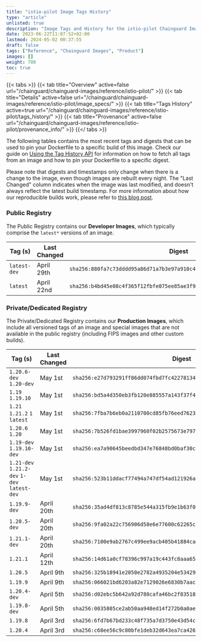 ```yaml
---
title: "istio-pilot Image Tags History"
type: "article"
unlisted: true
description: "Image Tags and History for the istio-pilot Chainguard Image"
date: 2023-06-22T11:07:52+02:00
lastmod: 2024-05-02 00:37:55
draft: false
tags: ["Reference", "Chainguard Images", "Product"]
images: []
weight: 700
toc: true
---
```


{{< tabs >}}
{{< tab title="Overview" active=false url="/chainguard/chainguard-images/reference/istio-pilot/" >}}
{{< tab title="Details" active=false url="/chainguard/chainguard-images/reference/istio-pilot/image_specs/" >}}
{{< tab title="Tags History" active=true url="/chainguard/chainguard-images/reference/istio-pilot/tags_history/" >}}
{{< tab title="Provenance" active=false url="/chainguard/chainguard-images/reference/istio-pilot/provenance_info/" >}}
{{</ tabs >}}

The following tables contains the most recent tags and digests that can be used to pin your Dockerfile to a specific build of this image. Check our guide on [Using the Tag History API](/chainguard/chainguard-images/using-the-tag-history-api/) for information on how to fetch all tags from an image and how to pin your Dockerfile to a specific digest.

Please note that digests and timestamps only change when there is a change to the image, even though images are rebuilt every night. The "Last Changed" column indicates when the image was last modified, and doesn't always reflect the latest build timestamp. For more information about how our reproducible builds work, please refer to [this blog post](https://www.chainguard.dev/unchained/reproducing-chainguards-reproducible-image-builds).

### Public Registry
The Public Registry contains our **Developer Images**, which typically comprise the `latest*` versions of an image.

| Tag (s)       | Last Changed | Digest                                                                    |
|---------------|--------------|---------------------------------------------------------------------------|
|  `latest-dev` | April 29th   | `sha256:880fa7c73dddd95a86d71a7b3e97a910c40b24728fe847985c24803526df1e49` |
|  `latest`     | April 22nd   | `sha256:b4bd45e08c4f365f12fbfe075ee85ae3f97af74522b797c904633fcccef0a9c7` |


### Private/Dedicated Registry
The Private/Dedicated Registry contains our **Production Images**, which include all versioned tags of an image and special images that are not available in the public registry (including FIPS images and other custom builds).

| Tag (s)                                       | Last Changed | Digest                                                                    |
|-----------------------------------------------|--------------|---------------------------------------------------------------------------|
|  `1.20.6-dev` `1.20-dev`                      | May 1st      | `sha256:e27d793291ff86dd074fbd7fc422781344e1c14f272b52ce7cf3aa931203e888` |
|  `1.19` `1.19.10`                             | May 1st      | `sha256:bd5a4d350eb3fb120e885557a143f37f4903cbc77031cf2524c687e6630aee40` |
|  `1.21` `1.21.2` `1` `latest`                 | May 1st      | `sha256:7fba7b6eb0a2110700cd85fb76eed7623756e916fe95e083f235dc0043a5e3f7` |
|  `1.20.6` `1.20`                              | May 1st      | `sha256:7b526fd1bae3997960f02b2575673e7979864df68b5937295a8448563985686c` |
|  `1.19-dev` `1.19.10-dev`                     | May 1st      | `sha256:ea7a90645beedbd347e76848bd0baf30ce5c804c3ac7350c4291027157acb5df` |
|  `1.21-dev` `1.21.2-dev` `1-dev` `latest-dev` | May 1st      | `sha256:523b11ddacf77494a747df54ad121926a9a33899664b5b06c943d9015f0c5535` |
|  `1.19.9-dev`                                 | April 20th   | `sha256:35ad4df813c8785e544a315fb9e1b63f05cb9b8586cce5b84d57ed5923440c8e` |
|  `1.20.5-dev`                                 | April 20th   | `sha256:9fa02a22c756906d58e6e77600c62265cf63e65d874f05a955c8f8650d041090` |
|  `1.21.1-dev`                                 | April 20th   | `sha256:7100e9ab2767c499ee9acb405b41884ca229790c6a237b3f5ec6faf51fae4e71` |
|  `1.21.1`                                     | April 12th   | `sha256:14d61a0cf78396c997a19c443fc8aaa65c1ffabe18c540885b72f860b99b64ca` |
|  `1.20.5`                                     | April 9th    | `sha256:325b18941e2050e2782a4935204e53429c9d38f15336cb1de0d127d27b9dfe27` |
|  `1.19.9`                                     | April 9th    | `sha256:066021bd6203a82e7129026e6830b7aac579280b8fe1268cee32de7b981fc6ff` |
|  `1.20.4-dev`                                 | April 5th    | `sha256:d02ebc5b642a92d780cafa46bc2f83518ae8cc7415dfb2e9ccd11259e0a9636e` |
|  `1.19.8-dev`                                 | April 5th    | `sha256:0035805ce2ab50aa948ed14f272b0a0aeaac1151d8012aee0c3c5d28b823db11` |
|  `1.19.8`                                     | April 3rd    | `sha256:6fd7b67bd233c48f735a7d3750e43d54cf6d3afd0030860efc47ace4a7a7256e` |
|  `1.20.4`                                     | April 3rd    | `sha256:c68ee56c9c80bfe1deb32d643ea7ca42607692613fd2acb050b4c3a35929673b` |

